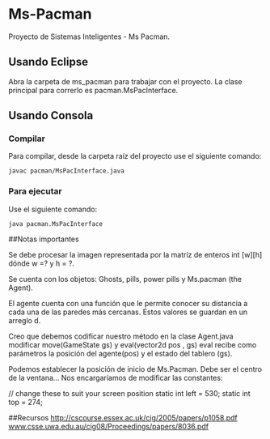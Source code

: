 # Ms-Pacman

Proyecto de Sistemas Inteligentes - Ms Pacman.


## Usando Eclipse

Abra la carpeta de ms_pacman para trabajar con el proyecto. La clase 
principal para correrlo es pacman.MsPacInterface.

## Usando Consola

### Compilar

Para compilar, desde la carpeta raíz del proyecto use el siguiente 
comando:

```{bash}
javac pacman/MsPacInterface.java
```

### Para ejecutar

Use el siguiente comando:

```{bash}
java pacman.MsPacInterface
```
##Notas importantes

Se debe procesar la imagen representada por la matríz de enteros int [w][h] dónde w  =?  y h  = ?. 

Se cuenta con los objetos: Ghosts, pills, power pills y Ms.pacman (the Agent).

El agente cuenta con una función que le permite conocer su distancia a cada una de las paredes más cercanas. Estos valores se guardan en un arreglo d. 

Creo que debemos codificar nuestro método en la clase Agent.java modificar move(GameState gs) y eval(vector2d pos , gs) eval recibe como parámetros la posición del agente(pos) y el estado del tablero (gs).

Podemos establecer la posición de inicio de Ms.Pacman. Debe ser el centro de la ventana... Nos encargaríamos de modificar las constantes:

// change these to suit your screen position
static int left = 530;
static int top = 274;

##Recursos
http://cscourse.essex.ac.uk/cig/2005/papers/p1058.pdf
www.csse.uwa.edu.au/cig08/Proceedings/papers/8036.pdf
